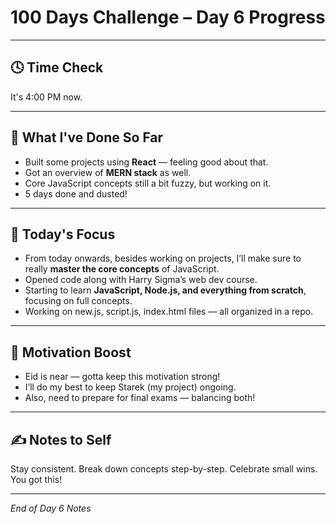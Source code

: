# 100 Days Challenge – Day 6 Progress

---

## 🕓 Time Check  
It's 4:00 PM now.

---

## 🚀 What I've Done So Far  
- Built some projects using **React** — feeling good about that.  
- Got an overview of **MERN stack** as well.  
- Core JavaScript concepts still a bit fuzzy, but working on it.  
- 5 days done and dusted!

---

## 🎯 Today's Focus  
- From today onwards, besides working on projects, I’ll make sure to really **master the core concepts** of JavaScript.  
- Opened code along with Harry Sigma’s web dev course.  
- Starting to learn **JavaScript, Node.js, and everything from scratch**, focusing on full concepts.  
- Working on new.js, script.js, index.html files — all organized in a repo.  

---

## 💪 Motivation Boost  
- Eid is near — gotta keep this motivation strong!  
- I’ll do my best to keep Starek (my project) ongoing.  
- Also, need to prepare for final exams — balancing both!  

---

## ✍️ Notes to Self  
Stay consistent. Break down concepts step-by-step. Celebrate small wins. You got this!

---

*End of Day 6 Notes*
